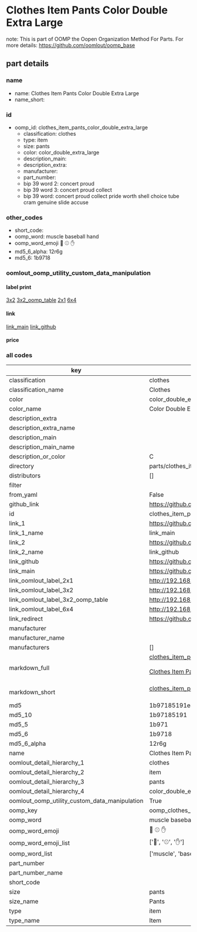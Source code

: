 # Clothes Item Pants Color Double Extra Large  

note: This is part of OOMP the Oopen Organization Method For Parts. For more details: https://github.com/oomlout/oomp_base

##  part details
  







### name
* name: Clothes Item Pants Color Double Extra Large
* name_short: 
### id
* oomp_id: clothes_item_pants_color_double_extra_large
  * classification: clothes
  * type: item
  * size: pants
  * color: color_double_extra_large
  * description_main: 
  * description_extra: 
  * manufacturer: 
  * part_number: 
  * bip 39 word 2: concert proud
  * bip 39 word 3: concert proud collect
  * bip 39 word: concert proud collect pride worth shell choice tube cram genuine slide accuse

### other_codes
* short_code: 
* oomp_word: muscle baseball hand
* oomp_word_emoji :muscle: :baseball: :hand:
* md5_6_alpha: 12r6g
* md5_6: 1b9718






### oomlout_oomp_utility_custom_data_manipulation
#### label print
[3x2](http://192.168.1.245:1112/?label=oomp%2012r6g)
[3x2_oomp_table](http://192.168.1.108:1112/?label=oomp%2012r6g)
[2x1](http://192.168.1.242:1112/?label=oomp%2012r6g)
[6x4](http://192.168.1.55:1112/?label=oomp%2012r6g)    

#### link

[link_main](https://github.com/oomlout/oomlout_oomp_version_1_messy/tree/main/parts/clothes_item_pants_color_double_extra_large) [link_github](https://github.com/oomlout/oomlout_oomp_version_1_messy/tree/main/parts/clothes_item_pants_color_double_extra_large)                             

#### price







### all codes 
| key | value |  
| --- | --- |  
| classification | clothes |  
| classification_name | Clothes |  
| color | color_double_extra_large |  
| color_name | Color Double Extra Large |  
| description_extra |  |  
| description_extra_name |  |  
| description_main |  |  
| description_main_name |  |  
| description_or_color | C  |  
| directory | parts/clothes_item_pants_color_double_extra_large |  
| distributors | [] |  
| filter |  |  
| from_yaml | False |  
| github_link | https://github.com/oomlout/oomlout_oomp_part_src/tree/main/parts/clothes_item_pants_color_double_extra_large |  
| id | clothes_item_pants_color_double_extra_large |  
| link_1 | https://github.com/oomlout/oomlout_oomp_version_1_messy/tree/main/parts/clothes_item_pants_color_double_extra_large |  
| link_1_name | link_main |  
| link_2 | https://github.com/oomlout/oomlout_oomp_version_1_messy/tree/main/parts/clothes_item_pants_color_double_extra_large |  
| link_2_name | link_github |  
| link_github | https://github.com/oomlout/oomlout_oomp_version_1_messy/tree/main/parts/clothes_item_pants_color_double_extra_large |  
| link_main | https://github.com/oomlout/oomlout_oomp_version_1_messy/tree/main/parts/clothes_item_pants_color_double_extra_large |  
| link_oomlout_label_2x1 | http://192.168.1.242:1112/?label=oomp%2012r6g |  
| link_oomlout_label_3x2 | http://192.168.1.245:1112/?label=oomp%2012r6g |  
| link_oomlout_label_3x2_oomp_table | http://192.168.1.108:1112/?label=oomp%2012r6g |  
| link_oomlout_label_6x4 | http://192.168.1.55:1112/?label=oomp%2012r6g |  
| link_redirect | https://github.com/oomlout/oomlout_oomp_version_1_messy/tree/main/parts/clothes_item_pants_color_double_extra_large |  
| manufacturer |  |  
| manufacturer_name |  |  
| manufacturers | [] |  
| markdown_full | [clothes_item_pants_color_double_extra_large](none)<br>[](none)<br>[Clothes Item Pants Color Double Extra Large](none)<br><br> |  
| markdown_short | [clothes_item_pants_color_double_extra_large](none)<br><br> |  
| md5 | 1b97185191ea050715fefaa85b2b3175 |  
| md5_10 | 1b97185191 |  
| md5_5 | 1b971 |  
| md5_6 | 1b9718 |  
| md5_6_alpha | 12r6g |  
| name | Clothes Item Pants Color Double Extra Large |  
| oomlout_detail_hierarchy_1 | clothes |  
| oomlout_detail_hierarchy_2 | item |  
| oomlout_detail_hierarchy_3 | pants |  
| oomlout_detail_hierarchy_4 | color_double_extra_large |  
| oomlout_oomp_utility_custom_data_manipulation | True |  
| oomp_key | oomp_clothes_item_pants_color_double_extra_large |  
| oomp_word | muscle baseball hand |  
| oomp_word_emoji | :muscle: :baseball: :hand: |  
| oomp_word_emoji_list | [':muscle:', ':baseball:', ':hand:'] |  
| oomp_word_list | ['muscle', 'baseball', 'hand'] |  
| part_number |  |  
| part_number_name |  |  
| short_code |  |  
| size | pants |  
| size_name | Pants |  
| type | item |  
| type_name | Item |  
